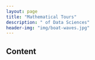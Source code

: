 ```yaml
---
layout: page
title: "Mathematical Tours"
description: " of Data Sciences"
header-img: "img/boat-waves.jpg"
---
```


Content
-----
